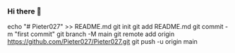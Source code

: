 ### Hi there 👋

<!--
**Pieter027/Pieter027** is a ✨ _special_ ✨ repository because its `README.md` (this file) appears on your GitHub profile.

Here are some ideas to get you started:

- 🔭 I’m currently working on ...
- 🌱 I’m currently learning ...
- 👯 I’m looking to collaborate on ...
- 🤔 I’m looking for help with ...
- 💬 Ask me about ...
- 📫 How to reach me: ...
- 😄 Pronouns: ...
- ⚡ Fun fact: ...
-->
echo "# Pieter027" >> README.md
git init
git add README.md
git commit -m "first commit"
git branch -M main
git remote add origin https://github.com/Pieter027/Pieter027.git
git push -u origin main
